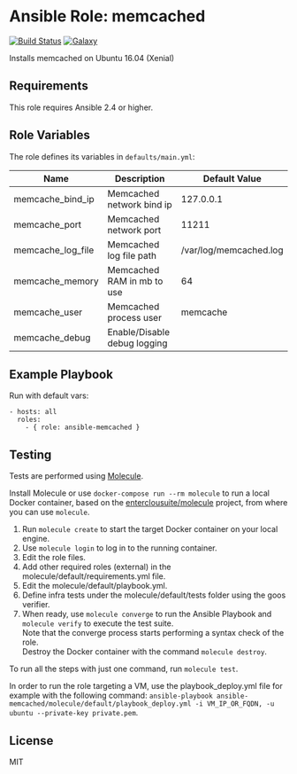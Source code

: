 Ansible Role: memcached 
======================================

[![Build Status](https://travis-ci.org/entercloudsuite/ansible-memcached.svg?branch=master)](https://travis-ci.org/entercloudsuite/ansible-memcached)
[![Galaxy](https://img.shields.io/badge/galaxy-entercloudsuite.memcached-blue.svg?style=flat-square)](https://galaxy.ansible.com/entercloudsuite/memcached)  

Installs memcached on Ubuntu 16.04 (Xenial)

## Requirements

This role requires Ansible 2.4 or higher.

## Role Variables

The role defines its variables in `defaults/main.yml`:

|Name|Description|Default Value|
|----|-----------|-------------|
|memcache_bind_ip|Memcached network bind ip|127.0.0.1|
|memcache_port|Memcached network port|11211|
|memcache_log_file|Memcached log file path|/var/log/memcached.log|
|memcache_memory|Memcached RAM in mb to use|64|
|memcache_user|Memcached process user|memcache|
|memcache_debug|Enable/Disable debug logging|

## Example Playbook

Run with default vars:

    - hosts: all
      roles:
        - { role: ansible-memcached }

## Testing

Tests are performed using [Molecule](http://molecule.readthedocs.org/en/latest/).

Install Molecule or use `docker-compose run --rm molecule` to run a local Docker container, based on the [enterclousuite/molecule](https://hub.docker.com/r/fminzoni/molecule/) project, from where you can use `molecule`.

1. Run `molecule create` to start the target Docker container on your local engine.  
2. Use `molecule login` to log in to the running container.  
3. Edit the role files.  
4. Add other required roles (external) in the molecule/default/requirements.yml file.  
5. Edit the molecule/default/playbook.yml.  
6. Define infra tests under the molecule/default/tests folder using the goos verifier.  
7. When ready, use `molecule converge` to run the Ansible Playbook and `molecule verify` to execute the test suite.  
Note that the converge process starts performing a syntax check of the role.  
Destroy the Docker container with the command `molecule destroy`.   

To run all the steps with just one command, run `molecule test`. 

In order to run the role targeting a VM, use the playbook_deploy.yml file for example with the following command: `ansible-playbook ansible-memcached/molecule/default/playbook_deploy.yml -i VM_IP_OR_FQDN, -u ubuntu --private-key private.pem`.  

## License

MIT
